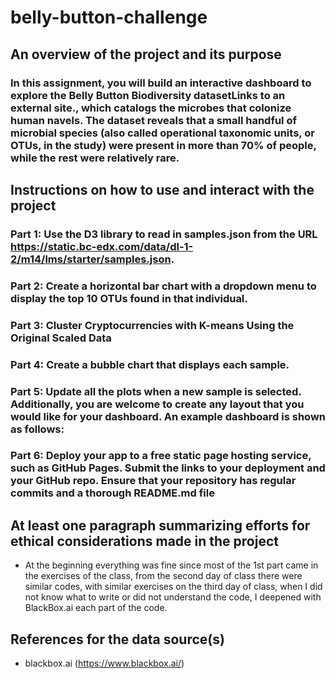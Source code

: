 # belly-button-challenge

## An overview of the project and its purpose
### In this assignment, you will build an interactive dashboard to explore the Belly Button Biodiversity datasetLinks to an external site., which catalogs the microbes that colonize human navels. The dataset reveals that a small handful of microbial species (also called operational taxonomic units, or OTUs, in the study) were present in more than 70% of people, while the rest were relatively rare.

## Instructions on how to use and interact with the project
### Part 1: Use the D3 library to read in samples.json from the URL https://static.bc-edx.com/data/dl-1-2/m14/lms/starter/samples.json.
### Part 2: Create a horizontal bar chart with a dropdown menu to display the top 10 OTUs found in that individual.
### Part 3: Cluster Cryptocurrencies with K-means Using the Original Scaled Data
### Part 4: Create a bubble chart that displays each sample.
### Part 5: Update all the plots when a new sample is selected. Additionally, you are welcome to create any layout that you would like for your dashboard. An example dashboard is shown as follows:
### Part 6: Deploy your app to a free static page hosting service, such as GitHub Pages. Submit the links to your deployment and your GitHub repo. Ensure that your repository has regular commits and a thorough README.md file
  
## At least one paragraph summarizing efforts for ethical considerations made in the project
- At the beginning everything was fine since most of the 1st part came in the exercises of the class, from the second day of class there were similar codes, with similar exercises on the third day of class, when I did not know what to write or did not understand the code, I deepened with BlackBox.ai each part of the code.

## References for the data source(s)
- blackbox.ai (https://www.blackbox.ai/)

